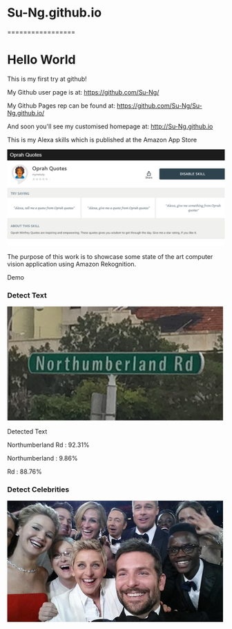 # Su-Ng.github.io
=================

# Hello World
This is my first try at github!

My Github user page is at:
https://github.com/Su-Ng/

My Github Pages rep can be found at:
https://github.com/Su-Ng/Su-Ng.github.io/


And soon you'll see my customised homepage at:
http://Su-Ng.github.io

This is my Alexa skills which is published at the Amazon App Store

![](images/alexaskill1.png)

The purpose of this work is to showcase some state of the art computer vision application using Amazon Rekognition.

Demo
### Detect Text 

![](images/northumberlandrd500.png)   

Detected Text

Northumberland Rd : 92.31%

Northumberland    : 9.86%

Rd                : 88.76%  
  

### Detect Celebrities

![](images/celebgroup500.png)
